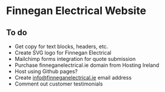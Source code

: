 # Finnegan Electrical Website

## To do
- Get copy for text blocks, headers, etc.
- Create SVG logo for Finnegan Electrical
- Mailchimp forms integration for quote submission
- Purchase finneganelectrical.ie domain from Hosting Ireland
- Host using Github pages? 
- Create info@finneganelectrical.ie email address
- Comment out customer testimonials 




